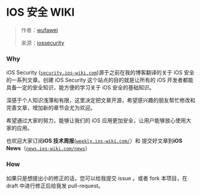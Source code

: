 # IOS 安全 WIKI

> 作者：[wufawei](https://github.com/wufawei)
> 
> 来源：[iossecurity](https://github.com/wufawei/iossecurity)

### Why

iOS Security ([`security.ios-wiki.com`](http://security.ios-wiki.com/))源于之前在我的博客翻译的关于 iOS 安全的一系列文章。创建 iOS Security 这个站点的目的就是让所有的 iOS 开发者都能具备一定的安全知识，能方便的学习关于 iOS 安全的基础知识。

深感于个人知识浅薄和有限，这里决定把文章开源，希望感兴趣的朋友帮忙修改和完善文章，增加新的章节会尤为欢迎。

希望通过大家的努力，能够让我们的 iOS 应用更加安全，让用户能够放心使用大家的应用。

也欢迎大家订阅**iOS 技术周报**([`weekly.ios-wiki.com/`](http://weekly.ios-wiki.com/)）和 提交好文章到**iOS News**（[`news.ios-wiki.com/news`](http://news.ios-wiki.com/news)）

### How

如果只是想提出小的修正的话，您可以给我提交 issue 。或者 fork 本项目，在 draft 中进行修正后给我发 pull-request。